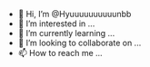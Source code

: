 - 👋 Hi, I’m @Hyuuuuuuuuuunbb
- 👀 I’m interested in ...
- 🌱 I’m currently learning ...
- 💞️ I’m looking to collaborate on ...
- 📫 How to reach me ...

<!---
Hyuuuuuuuuuunbb/Hyuuuuuuuuuunbb is a ✨ special ✨ repository because its `README.md` (this file) appears on your GitHub profile.
You can click the Preview link to take a look at your changes.
--->
